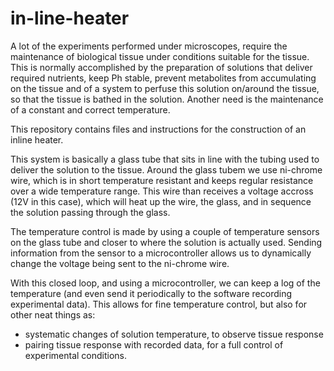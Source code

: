 # in-line-heater


A lot of the experiments performed under microscopes, require the maintenance of biological tissue under conditions suitable for the tissue. This is normally accomplished by the preparation of solutions that deliver required nutrients, keep Ph stable, prevent metabolites from accumulating on the tissue and of a system to perfuse this solution on/around the tissue, so that the tissue is bathed in the solution. Another need is the maintenance of a constant and correct temperature. 

This repository contains files and instructions for the construction of an inline heater. 

This system is basically a glass tube that sits in line with the tubing used to deliver the solution to the tissue. Around the glass tubem we use ni-chrome wire, which is in short temperature resistant and keeps regular resistance over a wide temperature range. This wire than receives a voltage accross (12V in this case), which will heat up the wire, the glass, and in sequence the solution passing through the glass. 

The temperature control is made by using a couple of temperature sensors on the glass tube and closer to where the solution is actually used. Sending information from the sensor to a microcontroller allows us to dynamically change the voltage being sent to the ni-chrome wire. 

With this closed loop, and using a microcontroller, we can keep a log of the temperature (and even send it periodically to the software recording experimental data). This allows for fine temperature control, but also for other neat things as:
- systematic changes of solution temperature, to observe tissue response
- pairing tissue response with recorded data, for a full control of experimental conditions.





